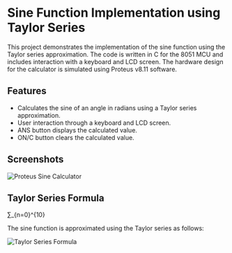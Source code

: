 # Sine Function Implementation using Taylor Series

This project demonstrates the implementation of the sine function using the Taylor series approximation. The code is written in C for the 8051 MCU and includes interaction with a keyboard and LCD screen. The hardware design for the calculator is simulated using Proteus v8.11 software.

## Features

- Calculates the sine of an angle in radians using a Taylor series approximation.
- User interaction through a keyboard and LCD screen.
- ANS button displays the calculated value.
- ON/C button clears the calculated value.

## Screenshots

![Proteus Sine Calculator](https://user-images.githubusercontent.com/76630405/231287421-5cc6ccb4-8e9f-42d9-b29d-3f012d09563f.png)

## Taylor Series Formula
&sum;_{n=0}^{10}

The sine function is approximated using the Taylor series as follows:

![Taylor Series Formula](https://github.com/denisosmani/sine_taylor_series/assets/76630405/9848e2ac-9f8c-4408-9894-659f80214d45)

